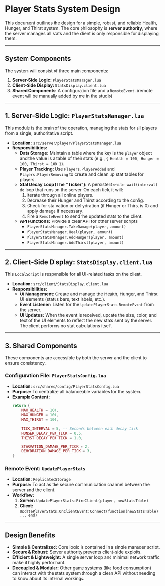 # Player Stats System Design

This document outlines the design for a simple, robust, and reliable Health, Hunger, and Thirst system. The core philosophy is **server authority**, where the server manages all stats and the client is only responsible for displaying them.

---

## System Components

The system will consist of three main components:

1.  **Server-Side Logic:** `PlayerStatsManager.lua`
2.  **Client-Side Display:** `StatsDisplay.client.lua`
3.  **Shared Components:** A configuration file and a `RemoteEvent`. (remote event will be manually added by me in the studio)

---

## 1. Server-Side Logic: `PlayerStatsManager.lua`

This module is the brain of the operation, managing the stats for all players from a single, authoritative script.

*   **Location:** `src/server/player/PlayerStatsManager.lua`
*   **Responsibilities:**
    *   **Data Storage:** Maintain a table where the key is the `player` object and the value is a table of their stats (e.g., `{ Health = 100, Hunger = 100, Thirst = 100 }`).
    *   **Player Tracking:** Use `Players.PlayerAdded` and `Players.PlayerRemoving` to create and clean up stat tables for players.
    *   **Stat Decay Loop (The "Ticker"):** A persistent `while wait(interval) do` loop that runs on the server. On each tick, it will:
        1.  Iterate through all online players.
        2.  Decrease their Hunger and Thirst according to the config.
        3.  Check for starvation or dehydration (if Hunger or Thirst is 0) and apply damage if necessary.
        4.  Fire a `RemoteEvent` to send the updated stats to the client.
    *   **API Functions:** Provide a clear API for other server scripts:
        *   `PlayerStatsManager.TakeDamage(player, amount)`
        *   `PlayerStatsManager.Heal(player, amount)`
        *   `PlayerStatsManager.AddHunger(player, amount)`
        *   `PlayerStatsManager.AddThirst(player, amount)`

---

## 2. Client-Side Display: `StatsDisplay.client.lua`

This `LocalScript` is responsible for all UI-related tasks on the client.

*   **Location:** `src/client/StatsDisplay.client.lua`
*   **Responsibilities:**
    *   **UI Management:** Create and manage the Health, Hunger, and Thirst UI elements (status bars, text labels, etc.).
    *   **Event Listener:** Listen for the `UpdatePlayerStats` `RemoteEvent` from the server.
    *   **UI Updates:** When the event is received, update the size, color, and text of the UI elements to reflect the new stats sent by the server. The client performs no stat calculations itself.

---

## 3. Shared Components

These components are accessible by both the server and the client to ensure consistency.

### Configuration File: `PlayerStatsConfig.lua`

*   **Location:** `src/shared/config/PlayerStatsConfig.lua`
*   **Purpose:** To centralize all balanceable variables for the system.
*   **Example Content:**
    ```lua
    return {
        MAX_HEALTH = 100,
        MAX_HUNGER = 100,
        MAX_THIRST = 100,

        TICK_INTERVAL = 5, -- Seconds between each decay tick
        HUNGER_DECAY_PER_TICK = 0.5,
        THIRST_DECAY_PER_TICK = 1.0,

        STARVATION_DAMAGE_PER_TICK = 2,
        DEHYDRATION_DAMAGE_PER_TICK = 3,
    }
    ```

### Remote Event: `UpdatePlayerStats`

*   **Location:** `ReplicatedStorage`
*   **Purpose:** To act as the secure communication channel between the server and the client.
*   **Workflow:**
    1.  **Server:** `UpdatePlayerStats:FireClient(player, newStatsTable)`
    2.  **Client:** `UpdatePlayerStats.OnClientEvent:Connect(function(newStatsTable) ... end)`

---

## Design Benefits

*   **Simple & Centralized:** Core logic is contained in a single manager script.
*   **Secure & Robust:** Server authority prevents client-side exploits.
*   **Efficient & Lightweight:** A single server loop and minimal network traffic make it highly performant.
*   **Decoupled & Modular:** Other game systems (like food consumption) can interact with the stats system through a clean API without needing to know about its internal workings.
